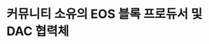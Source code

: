 커뮤니티 소유의 **EOS 블록 프로듀서** 및 **DAC 협력체**
==============================================================

<!--
[영상 보기](https://youtu.be/tqDd8ALhpnw){: .btn.solid.light }
[더 알아보기]({% translate_link why-vote %}){: .btn.outline.light }
-->
